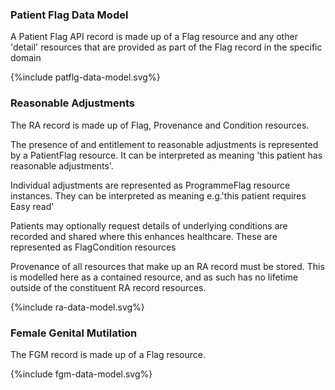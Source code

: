 ### Patient Flag Data Model

A Patient Flag API record is made up of a Flag resource and any other 'detail' resources that are provided as part of the Flag record in the specific domain 

<div style="text-align: left;">
  {%include patflg-data-model.svg%}
</div>

### Reasonable Adjustments

The RA record is made up of Flag, Provenance and Condition resources.  

The presence of and entitlement to reasonable adjustments is represented by a PatientFlag resource. It can be interpreted as meaning 'this patient has reasonable adjustments'.

Individual adjustments are represented as ProgrammeFlag resource instances. They can be interpreted as meaning e.g.'this patient requires Easy read'

Patients may optionally request details of underlying conditions are recorded and shared where this enhances healthcare. These are represented as FlagCondition resources

Provenance of all resources that make up an RA record must be stored.  This is modelled here as a contained resource, and as such has no lifetime outside of the constituent RA record resources.


<div style="text-align: left;">
  {%include ra-data-model.svg%}
</div>

### Female Genital Mutilation

The FGM record is made up of a Flag resource.

<div style="text-align: left;">
  {%include fgm-data-model.svg%}
</div
